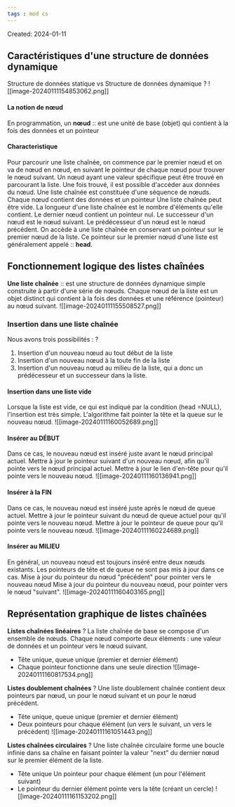```yaml
---
tags : mod cs
---
```

Created: 2024-01-11

## Caractéristiques d'une structure de données dynamique
Structure de données statique vs Structure de données dynamique
?
![[image-20240111154853062.png]]

#### La notion de nœud 
En programmation, un **nœud** :: est une unité de base (objet) qui contient à la fois des données et un pointeur

#### Characteristique
Pour parcourir une liste chaînée, on commence par le premier nœud et on va de nœud en nœud, en suivant le pointeur de chaque nœud pour trouver le nœud suivant. 
Un nœud ayant une valeur spécifique peut être trouvé en parcourant la liste. 
Une fois trouvé, il est possible d'accéder aux données du nœud. 
Une liste chaînée est constituée d'une séquence de nœuds. 
Chaque nœud contient des données et un pointeur 
Une liste chaînée peut être vide. 
La longueur d'une liste chaînée est le nombre d'éléments qu'elle contient. 
Le dernier nœud contient un pointeur nul. 
Le successeur d'un nœud est le nœud suivant. 
Le prédécesseur d'un nœud est le nœud précédent. 
On accède à une liste chaînée en conservant un pointeur sur le premier nœud de la liste. 
Ce pointeur sur le premier nœud d'une liste est généralement appelé :: **head**.

## Fonctionnement logique des listes chaînées
**Une liste chaînée** :: est une structure de données dynamique simple construite à partir d'une série de nœuds. Chaque nœud de la liste est un objet distinct qui contient à la fois des données et une référence (pointeur) au nœud suivant.
![[image-20240111155508527.png]]

### Insertion dans une liste chaînée 
Nous avons trois possibilités : 
?
1. Insertion d'un nouveau nœud au tout début de la liste 
2. Insertion d'un nouveau nœud à la toute fin de la liste 
3. Insertion d'un nouveau nœud au milieu de la liste, qui a donc un prédécesseur et un successeur dans la liste.

#### Insertion dans une liste vide 
Lorsque la liste est vide, ce qui est indiqué par la condition (head =NULL), l'insertion est très simple. L'algorithme fait pointer la tête et la queue sur le nouveau nœud.
![[image-20240111160052689.png]]

#### Insérer au DÉBUT 
Dans ce cas, le nouveau nœud est inséré juste avant le nœud principal actuel. Mettre à jour le pointeur suivant d'un nouveau nœud, afin qu'il pointe vers le nœud principal actuel. Mettre à jour le lien d'en-tête pour qu'il pointe vers le nouveau nœud.
![[image-20240111160136941.png]]

#### Insérer à la FIN 
Dans ce cas, le nouveau nœud est inséré juste après le nœud de queue actuel. Mettre à jour le pointeur suivant du nœud de queue actuel pour qu'il pointe vers le nouveau nœud. Mettre à jour le pointeur de queue pour qu'il pointe vers le nouveau nœud.
![[image-20240111160224689.png]]

#### Insérer au MILIEU 
En général, un nouveau nœud est toujours inséré entre deux nœuds existants. Les pointeurs de tête et de queue ne sont pas mis à jour dans ce cas. Mise à jour du pointeur du nœud "précédent" pour pointer vers le nouveau nœud Mise à jour du pointeur du nouveau nœud, pour pointer vers le nœud "suivant".
![[image-20240111160403165.png]]

## Représentation graphique de listes chaînées

**Listes chaînées linéaires**
?
La liste chaînée de base se compose d'un ensemble de nœuds. Chaque nœud comporte deux éléments : une valeur de données et un pointeur vers le nœud suivant.
- Tête unique, queue unique (premier et dernier élément) 
- Chaque pointeur fonctionne dans une seule direction
![[image-20240111160817534.png]]

**Listes doublement chaînées**
?
Une liste doublement chaînée contient deux pointeurs par nœud, un pour le nœud suivant et un pour le nœud précédent.
- Tête unique, queue unique (premier et dernier élément) 
- Deux pointeurs pour chaque élément (un vers le suivant, un vers le précédent)
![[image-20240111161051443.png]]


**Listes chaînées circulaires**
?
Une liste chaînée circulaire forme une boucle infinie dans sa chaîne en faisant pointer la valeur "next" du dernier nœud sur le premier élément de la liste. 
- Tête unique Un pointeur pour chaque élément (un pour l'élément suivant) 
- Le pointeur du dernier élément pointe vers la tête (créant un cercle)
  ![[image-20240111161153202.png]]

